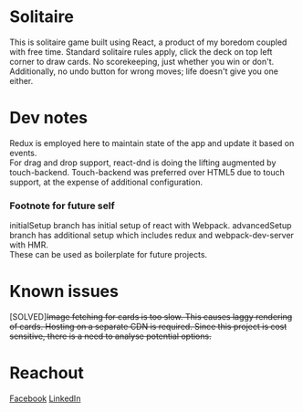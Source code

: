 # Solitaire
This is solitaire game built using React, a product of my boredom coupled with free time.
Standard solitaire rules apply, click the deck on top left corner to draw cards. No scorekeeping, just whether you win or don't. Additionally, no undo button for wrong moves; life doesn't give you one either.

# Dev notes
Redux is employed here to maintain state of the app and update it based on events.  
For drag and drop support, react-dnd is doing the lifting augmented by touch-backend. Touch-backend was preferred over HTML5 due to touch support, at the expense of additional configuration.

### Footnote for future self
initialSetup branch has initial setup of react with Webpack. advancedSetup branch has additional setup which includes redux and webpack-dev-server with HMR.  
These can be used as boilerplate for future projects.

# Known issues
[SOLVED]~~Image fetching for cards is too slow. This causes laggy rendering of cards. Hosting on a separate CDN is required. Since this project is cost sensitive, there is a need to analyse potential options.~~

# Reachout
[Facebook](https://www.facebook.com/vikrantsingh.thakur.14)
[LinkedIn](https://www.linkedin.com/in/vikrantsingh-thakur-7b855285/)
